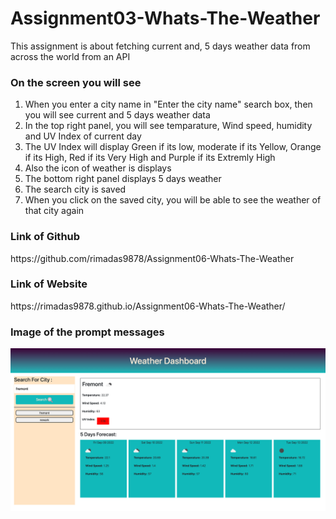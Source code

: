 <h1>Assignment03-Whats-The-Weather</h1>
<p>This assignment is about fetching current and, 5 days weather data from across the world from an API</p>

<h3>On the screen you will see</h3>
<ol>
<li>When you enter a city name in "Enter the city name" search box, then you will see current and 5 days weather data</li>
<li>In the top right panel, you will see temparature, Wind speed, humidity and UV Index of current day</li>
<li>The UV Index will display Green if its low, moderate if its Yellow, Orange if its High, Red if its Very High and Purple if its Extremly High</li>
<li>Also the icon of weather is displays</li>
<li>The bottom right panel displays 5 days weather</li>
<li>The search city is saved</li>
<li>When you click on the saved city, you will be able to see the weather of that city again</li>

</ol>

<h3>Link of Github</h3>
<p>https://github.com/rimadas9878/Assignment06-Whats-The-Weather</p>

<h3>Link of Website</h3>
<p>https://rimadas9878.github.io/Assignment06-Whats-The-Weather/</p>

<h3>Image of the prompt messages</h3>
<img src="./Assets/Images/Weather_Image.png" alt="Weather"/>
